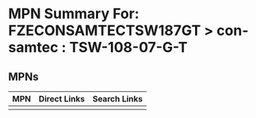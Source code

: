



# MPN Summary For: FZECONSAMTECTSW187GT > con-samtec : TSW-108-07-G-T

## MPNs
  

|MPN|Direct Links|Search Links|
| :--- | :--- | :--- |
||||
